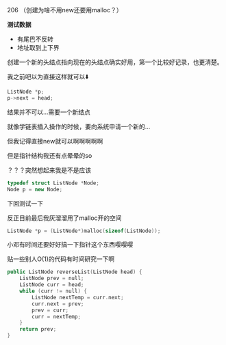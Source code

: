 206 （创建为啥不用new还要用malloc？）

**测试数据**

- 有尾巴不反转
- 地址取到上下界



创建一个新的头结点指向现在的头结点确实好用，第一个比较好记录，也更清楚。

我之前吧以为直接这样就可以:arrow_down:

```c++
ListNode *p;
p->next = head;
```

结果并不可以...需要一个新结点

就像学链表插入操作的时候，要向系统申请一个新的...

但我记得直接new就可以啊啊啊啊啊

但是指针结构我还有点晕晕的so

？？？突然想起来我是不是应该

```c++
typedef struct ListNode *Node;
Node p = new Node;
```

下回测试一下

反正目前最后我灰溜溜用了malloc开的空间

```c++
ListNode *p = (ListNode*)malloc(sizeof(ListNode));
```

小邓有时间还要好好搞一下指针这个东西嘤嘤嘤



贴一些别人O(1)的代码有时间研究一下啊

```c++
public ListNode reverseList(ListNode head) {
    ListNode prev = null;
    ListNode curr = head;
    while (curr != null) {
        ListNode nextTemp = curr.next;
        curr.next = prev;
        prev = curr;
        curr = nextTemp;
    }
    return prev;
}
```

